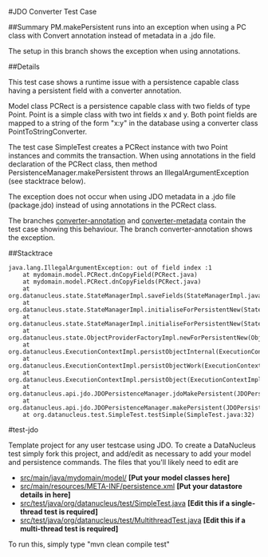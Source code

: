 #JDO Converter Test Case

##Summary
PM.makePersistent runs into an exception when using a PC class with Convert annotation instead of 
metadata in a .jdo file.

The setup in this branch shows the exception when using annotations.

##Details

This test case shows a runtime issue with a persistence capable class having a persistent field with a converter 
annotation.

Model class PCRect is a persistence capable class with two fields of type Point. Point is a simple class 
with two int fields x and y. Both point fields are mapped to a string of the form "x:y" in the database 
using a converter class PointToStringConverter.

The test case SimpleTest creates a PCRect instance with two Point instances and commits the transaction. 
When using annotations in the field declaration of the PCRect class, then method PersistenceManager.makePersistent 
throws an  IllegalArgumentException (see stacktrace below). 

The exception does not occur when using JDO metadata in a .jdo file (package.jdo) instead of using annotations in 
the PCRect class.

The branches [converter-annotation](https://github.com/mboapache/test-jdo/tree/converter-annotation) and 
[converter-metadata](https://github.com/mboapache/test-jdo/tree/converter-metadata) contain the test case 
showing this behaviour. The branch converter-annotation shows the exception.

##Stacktrace

```  
java.lang.IllegalArgumentException: out of field index :1 
    at mydomain.model.PCRect.dnCopyField(PCRect.java)
    at mydomain.model.PCRect.dnCopyFields(PCRect.java)
    at org.datanucleus.state.StateManagerImpl.saveFields(StateManagerImpl.java:5862)
    at org.datanucleus.state.StateManagerImpl.initialiseForPersistentNew(StateManagerImpl.java:495)
    at org.datanucleus.state.StateManagerImpl.initialiseForPersistentNew(StateManagerImpl.java:126)
    at org.datanucleus.state.ObjectProviderFactoryImpl.newForPersistentNew(ObjectProviderFactoryImpl.java:205)
    at org.datanucleus.ExecutionContextImpl.persistObjectInternal(ExecutionContextImpl.java:2025)
    at org.datanucleus.ExecutionContextImpl.persistObjectWork(ExecutionContextImpl.java:1869)
    at org.datanucleus.ExecutionContextImpl.persistObject(ExecutionContextImpl.java:1724)
    at org.datanucleus.api.jdo.JDOPersistenceManager.jdoMakePersistent(JDOPersistenceManager.java:715)
    at org.datanucleus.api.jdo.JDOPersistenceManager.makePersistent(JDOPersistenceManager.java:740)
    at org.datanucleus.test.SimpleTest.testSimple(SimpleTest.java:32)
```

#test-jdo

Template project for any user testcase using JDO.
To create a DataNucleus test simply fork this project, and add/edit as 
necessary to add your model and persistence commands. The files that you'll likely need to edit are

* <a href="https://github.com/datanucleus/test-jdo/tree/master/src/main/java/mydomain/model">src/main/java/mydomain/model/</a>   **[Put your model classes here]**
* <a href="https://github.com/datanucleus/test-jdo/blob/master/src/main/resources/META-INF/persistence.xml">src/main/resources/META-INF/persistence.xml</a>   **[Put your datastore details in here]**
* <a href="https://github.com/datanucleus/test-jdo/blob/master/src/test/java/org/datanucleus/test/SimpleTest.java">src/test/java/org/datanucleus/test/SimpleTest.java</a>   **[Edit this if a single-thread test is required]**
* <a href="https://github.com/datanucleus/test-jdo/blob/master/src/test/java/org/datanucleus/test/MultithreadTest.java">src/test/java/org/datanucleus/test/MultithreadTest.java</a>   **[Edit this if a multi-thread test is required]**

To run this, simply type "mvn clean compile test"
